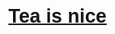 <html>
  <head>
<style>
  h1 {
        font-family: Helvetica;
        text-align: center;
        font-size: 275%;
  }
  
  a {
        color: #000000;
        cursor: url("http://cur.cursors-4u.net/others/oth-5/oth520.cur"), auto;
        text-decoration: none;
  }
  
  a:hover {
        color: #000000;
  }
    .head-title {
		font-size: 1em;
		margin-bottom: 0.8em;
		padding-bottom: .35em;
		border-bottom: 1px solid #000000;
	}
</style>
    <body>
      <div class="head-title"><h1 title="What are you doing?"><a href="https://kaho-chan.github.io/kkbw-tea-faction.html" target="_blank">Tea is nice
